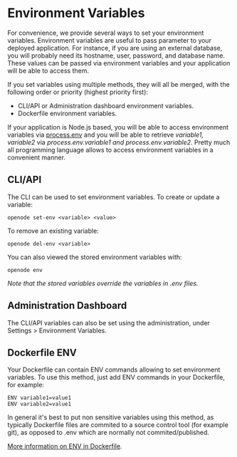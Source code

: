 # Environment Variables

For convenience, we provide several ways to set your environment variables. Environment variables
are useful to pass parameter to your deployed application. For instance, if you are using
an external database, you will probably need its hostname, user, password, and database name.
These values can be passed via environment variables and your application will be able
to access them.

If you set variables using multiple methods, they will all be merged, with the following order or priority (highest priority first):

- CLI/API or Administration dashboard environment variables.
- Dockerfile environment variables.

If your application is Node.js based, you will be able to access environment variables
via [process.env](https://nodejs.org/dist/latest-v8.x/docs/api/process.html#process_process_env)
and you will be able to retrieve *variable1, variable2* via *process.env.variable1 and
process.env.variable2*. Pretty much all programming language allows to access environment
variables in a convenient manner.

## CLI/API

The CLI can be used to set environment variables. To create or update a variable:

    openode set-env <variable> <value>

To remove an existing variable:

    openode del-env <variable>

You can also viewed the stored environment variables with:

    openode env

*Note that the stored variables override the variables in .env files.*

## Administration Dashboard

The CLI/API variables can also be set using the administration, under Settings > Environment Variables.

## Dockerfile ENV

Your Dockerfile can contain ENV commands allowing to set environment variables. To use this method, just add ENV commands in your Dockerfile, for example:

    ENV variable1=value1
    ENV variable2=value1

In general it's best to put non sensitive variables using this method, as typically Dockerfile
files are commited to a source control tool (for example git), as opposed to .env which are
normally not commited/published.

[More information on ENV in Dockerfile](https://docs.docker.com/engine/reference/builder/#env).
